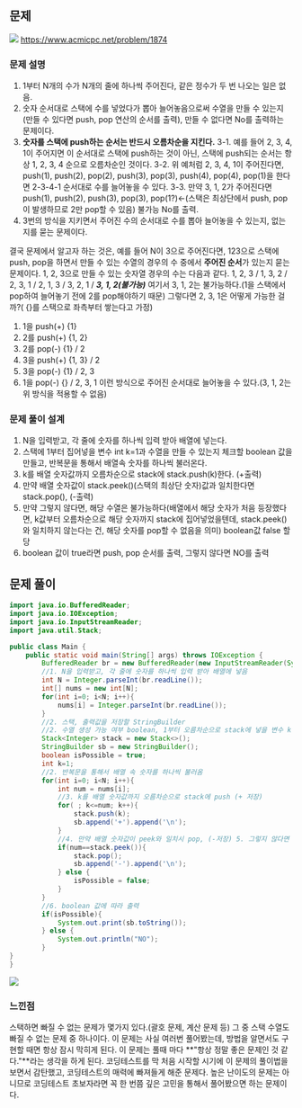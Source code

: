 ## 문제

![](https://velog.velcdn.com/images/keumsiun0503/post/038d4ad5-57ef-4dcf-8981-aeba79730349/image.png)
https://www.acmicpc.net/problem/1874

### 문제 설명
>
1. 1부터 N개의 수가 N개의 줄에 하나씩 주어진다, 같은 정수가 두 번 나오는 일은 없음.
2. 숫자 순서대로 스택에 수를 넣었다가 뽑아 늘어놓음으로써 수열을 만들 수 있는지(만들 수 있다면 push, pop 연산의 순서를 출력), 만들 수 없다면 No를 출력하는 문제이다.
3. **숫자를 스택에 push하는 순서는 반드시 오름차순을 지킨다.**
3-1. 예를 들어 2, 3, 4, 1이 주어지면 이 순서대로 스택에 push하는 것이 아닌, 스택에 push되는 순서는 항상 1, 2, 3, 4  순으로 오름차순인 것이다.
3-2. 위 예처럼 2, 3, 4, 1이 주어진다면, push(1), push(2), pop(2), push(3), pop(3), push(4), pop(4), pop(1)을 한다면 2-3-4-1 순서대로 수를 늘어놓을 수 있다.
3-3. 만약 3, 1, 2가 주어진다면 push(1), push(2), push(3), pop(3), pop(1?)<-(스택은 최상단에서 push, pop이 발생하므로 2만 pop할 수 있음) 불가능 No를 출력.
4. 3번의 방식을 지키면서 주어진 수의 순서대로 수를 뽑아 늘어놓을 수 있는지, 없는지를 묻는 문제이다.

결국 문제에서 알고자 하는 것은, 예를 들어 N이 3으로 주어진다면, 123으로 스택에 push, pop을 하면서 만들 수 있는 수열의 경우의 수 중에서 **주어진 순서**가 있는지 묻는 문제이다.
1, 2, 3으로 만들 수 있는 숫자열 경우의 수는 다음과 같다.
1, 2, 3 / 1, 3, 2 / 2, 3, 1 / 2, 1, 3 / 3, 2, 1 / ***3, 1, 2(불가능)***
여기서 3, 1, 2는 불가능하다.(1을 스택에서 pop하여 늘어놓기 전에 2를 pop해야하기 때문)
그렇다면 2, 3, 1은 어떻게 가능한 걸까?( {}를 스택으로 좌측부터 쌓는다고 가정)
1. 1을 push(+) {1}
2. 2를 push(+) {1, 2}
3. 2를 pop(-) {1} / 2
4. 3을 push(+) {1, 3} / 2
5. 3을 pop(-) {1} / 2, 3
6. 1을 pop(-) {} / 2, 3, 1
이런 방식으로 주어진 순서대로 늘어놓을 수 있다.(3, 1, 2는 위 방식을 적용할 수 없음)

### 문제 풀이 설계
>
1. N을 입력받고, 각 줄에 숫자를 하나씩 입력 받아 배열에 넣는다.
2. 스택에 1부터 집어넣을 변수 int k=1과 수열을 만들 수 있는지 체크할 boolean 값을 만들고, 반복문을 통해서 배열속 숫자를 하나씩 불러온다.
3. k를 배열 숫자값까지 오름차순으로 stack에 stack.push(k)한다. (+출력)
4. 만약 배열 숫자값이 stack.peek()(스택의 최상단 숫자)값과 일치한다면 stack.pop(), (-출력)
5. 만약 그렇지 않다면, 해당 수열은 불가능하다(배열에서 해당 숫자가 처음 등장했다면, k값부터 오름차순으로 해당 숫자까지 stack에 집어넣었을텐데, stack.peek()와 일치하지 않는다는 건, 해당 숫자를 pop할 수 없음을 의미) boolean값 false 할당
6. boolean 값이 true라면 push, pop 순서를 출력, 그렇지 않다면 NO를 출력

## 문제 풀이

```java
import java.io.BufferedReader;
import java.io.IOException;
import java.io.InputStreamReader;
import java.util.Stack;

public class Main {
	public static void main(String[] args) throws IOException {
		BufferedReader br = new BufferedReader(new InputStreamReader(System.in));
		//1. N을 입력받고, 각 줄에 숫자를 하나씩 입력 받아 배열에 넣음
		int N = Integer.parseInt(br.readLine());
		int[] nums = new int[N];
		for(int i=0; i<N; i++){
			nums[i] = Integer.parseInt(br.readLine());
		}
		//2. 스택, 출력값을 저장할 StringBuilder
		//2. 수열 생성 가능 여부 boolean, 1부터 오름차순으로 stack에 넣을 변수 k
		Stack<Integer> stack = new Stack<>();
		StringBuilder sb = new StringBuilder();
		boolean isPossible = true;
		int k=1;
		//2. 반복문을 통해서 배열 속 숫자를 하나씩 불러옴
		for(int i=0; i<N; i++){
			int num = nums[i];
			//3. k를 배열 숫자값까지 오름차순으로 stack에 push (+ 저장)
			for( ; k<=num; k++){
				stack.push(k);
				sb.append('+').append('\n');
			}
			//4. 만약 배열 숫자값이 peek와 일치시 pop, (-저장) 5. 그렇지 않다면 boolean값 false
			if(num==stack.peek()){
				stack.pop();
				sb.append('-').append('\n');
			} else {
				isPossible = false;
			}
		}
		//6. boolean 값에 따라 출력
		if(isPossible){
			System.out.print(sb.toString());
		} else {
			System.out.println("NO");
		}
}
}
```
![](https://velog.velcdn.com/images/keumsiun0503/post/0c24fe4c-646a-4012-a51a-f96893ed0873/image.png)

### 느낀점
>
스택하면 빠질 수 없는 문제가 몇가지 있다.(괄호 문제, 계산 문제 등) 그 중 스택 수열도 빠질 수 없는 문제 중 하나이다. 이 문제는 사실 여러번 풀어봤는데, 방법을 알면서도 구현할 때면 항상 잠시 막히게 된다. 이 문제는 풀때 마다 **"항상 정말 좋은 문제인 것 같다."**라는 생각을 하게 된다. 코딩테스트를 막 처음 시작할 시기에 이 문제의 풀이법을 보면서 감탄했고, 코딩테스트의 매력에 빠져들게 해준 문제다. 높은 난이도의 문제는 아니므로 코딩테스트 초보자라면 꼭 한 번쯤 깊은 고민을 통해서 풀어봤으면 하는 문제이다.


